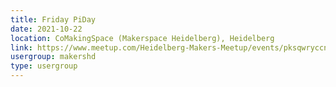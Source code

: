 ```yaml
---
title: Friday PiDay
date: 2021-10-22
location: CoMakingSpace (Makerspace Heidelberg), Heidelberg
link: https://www.meetup.com/Heidelberg-Makers-Meetup/events/pksqwryccnbdc/
usergroup: makershd
type: usergroup
---
```


